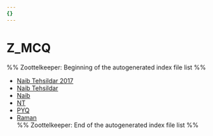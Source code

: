 ```yaml
---
{}
---
```

   
# Z_MCQ   
%% Zoottelkeeper: Beginning of the autogenerated index file list  %%   
   
-  [Naib Tehsildar 2017](../Z_MCQ/Naib%20Tehsildar%202017.md)   
-  [Naib Tehsildar](../Z_MCQ/Naib%20Tehsildar/Naib%20Tehsildar.md)   
-  [Naib](../Z_MCQ/Naib.md)   
-  [NT](../Z_MCQ/NT.md)   
-  [PYQ](../Z_MCQ/PYQ/PYQ.md)   
-  [Raman](../Z_MCQ/Raman.md)   
%% Zoottelkeeper: End of the autogenerated index file list  %%